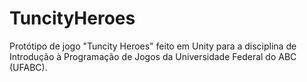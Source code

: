 # TuncityHeroes
Protótipo de jogo "Tuncity Heroes" feito em Unity para a disciplina de Introdução à Programação de Jogos da Universidade Federal do ABC (UFABC).
